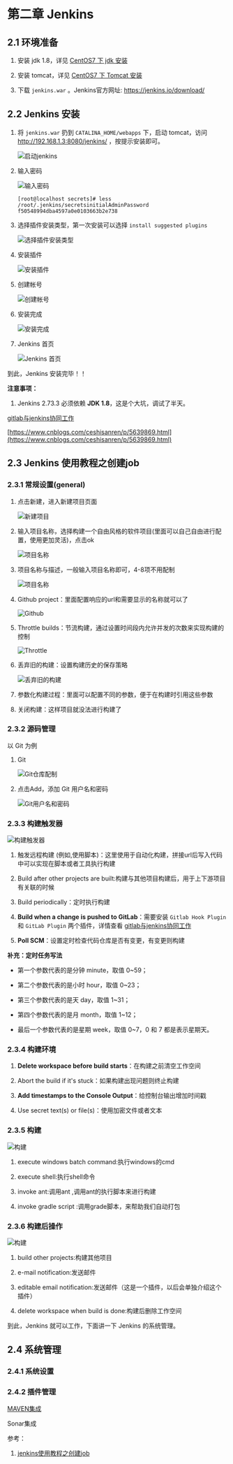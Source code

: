 # 第二章 Jenkins

## 2.1 环境准备

1. 安装 jdk 1.8，详见 [CentOS7 下 jdk 安装]()

2. 安装 tomcat，详见 [CentOS7 下 Tomcat 安装]()

3. 下载 `jenkins.war` 。Jenkins官方网址:  https://jenkins.io/download/

## 2.2 Jenkins 安装

1. 将 `jenkins.war` 扔到 `CATALINA_HOME/webapps` 下，启动 tomcat，访问 http://192.168.1.3:8080/jenkins/ ，按提示安装即可。

	![启动jenkins](img/2.1.jpg)

2. 输入密码

	![输入密码](img/2.2.jpg)

	```
	[root@localhost secrets]# less /root/.jenkins/secretsinitialAdminPassword 
	f50548994dba4597a0e0103663b2e738
	```

3. 选择插件安装类型，第一次安装可以选择 `install suggested plugins`

	![选择插件安装类型](img/2.3.jpg)

4. 安装插件

	![安装插件](img/2.4.jpg)

5. 创建帐号

	![创建帐号](img/2.5.jpg)

6. 安装完成

	![安装完成](img/2.6.jpg)

7. Jenkins 首页

	![Jenkins 首页](img/2.7.jpg)

到此，Jenkins 安装完毕！！

**注意事项：**

1. Jenkins 2.73.3 必须依赖 **JDK 1.8**，这是个大坑，调试了半天。

[gitlab与jenkins协同工作](https://my.oschina.net/u/575122/blog/512989?p=1)

[https://www.cnblogs.com/ceshisanren/p/5639869.html](https://www.cnblogs.com/ceshisanren/p/5639869.html)

## 2.3 Jenkins 使用教程之创建job

### 2.3.1 常规设置(general)

1. 点击新建，进入新建项目页面

	![新建项目](img/2.2.1.jpg)

2. 输入项目名称，选择构建一个自由风格的软件项目(里面可以自己自由进行配置，使用更加灵活)，点击ok
	
	![项目名称](img/2.2.2.jpg)

3. 项目名称与描述，一般输入项目名称即可，4-8项不用配制

	![项目名称](img/2.2.3.jpg)

4. Github project：里面配置响应的url和需要显示的名称就可以了

	![Github](img/2.2.4.jpg)

5. Throttle builds：节流构建，通过设置时间段内允许并发的次数来实现构建的控制

	![Throttle](img/2.2.5.jpg)

6. 丢弃旧的构建：设置构建历史的保存策略

	![丢弃旧的构建](img/2.2.6.jpg)

7. 参数化构建过程：里面可以配置不同的参数，便于在构建时引用这些参数

8. 关闭构建：这样项目就没法进行构建了

### 2.3.2 源码管理

以 Git 为例

1. Git 

	![Git仓库配制](img/2.2.7.jpg)

2. 点击Add，添加 Git 用户名和密码

	![Git用户名和密码](img/2.2.8.jpg)
	
### 2.3.3 构建触发器

![构建触发器](img/2.2.9.jpg)

1. 触发远程构建 (例如,使用脚本)：这里使用于自动化构建，拼接url后写入代码中可以实现在脚本或者工具执行构建

2. Build after other projects are built:构建与其他项目构建后，用于上下游项目有关联的时候

3. Build periodically：定时执行构建

4. **Build when a change is pushed to GitLab**：需要安装 `Gitlab Hook Plugin` 和 `GitLab Plugin` 两个插件，详情查看 [gitlab与jenkins协同工作](https://my.oschina.net/u/575122/blog/512989?p=1)

5. **Poll SCM**：设置定时检查代码仓库是否有变更，有变更则构建

**补充：定时任务写法**

* 第一个参数代表的是分钟 minute，取值 0~59；

* 第二个参数代表的是小时 hour，取值 0~23；

* 第三个参数代表的是天 day，取值 1~31；

* 第四个参数代表的是月 month，取值 1~12；

* 最后一个参数代表的是星期 week，取值 0~7，0 和 7 都是表示星期天。

### 2.3.4 构建环境

1. **Delete workspace before build starts**：在构建之前清空工作空间

2. Abort the build if it's stuck：如果构建出现问题则终止构建

3. **Add timestamps to the Console Output**：给控制台输出增加时间戳

4. Use secret text(s) or file(s)：使用加密文件或者文本

### 2.3.5 构建

![构建](img/2.2.10.jpg)

1. execute windows batch command:执行windows的cmd

2. execute shell:执行shell命令

3. invoke ant:调用ant ,调用ant的执行脚本来进行构建

4. invoke gradle script :调用grade脚本，来帮助我们自动打包

### 2.3.6 构建后操作

![构建](img/2.2.11.jpg)

1. build other projects:构建其他项目

2. e-mail notification:发送邮件

3. editable email notification:发送邮件（这是一个插件，以后会单独介绍这个插件）

4. delete workspace when build is done:构建后删除工作空间

到此，Jenkins 就可以工作，下面讲一下 Jenkins 的系统管理。

## 2.4 系统管理

### 2.4.1 系统设置

### 2.4.2 插件管理


[MAVEN集成](http://blog.csdn.net/luzhenyu111/article/details/42194675)

Sonar集成

参考：

1. [jenkins使用教程之创建job](http://www.jianshu.com/p/a154f2a1d0c3)
